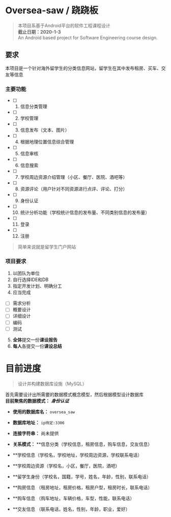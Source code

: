 # Oversea-saw / 跷跷板

> 本项目系基于Android平台的软件工程课程设计  
> **截止日期：2020-1-3**  
> An Android based project for Software Engineering course design.  

## 要求

本项目是一个针对海外留学生的分类信息网站，留学生在其中发布租房、买车、交友等信息

### 主要功能

+ [ ] 1. 信息分类管理
+ [ ] 2. 学校管理
+ [ ] 3. 信息发布（文本、图片）
+ [ ] 4. 根据地理位置信息综合管理
+ [ ] 5. 信息审核
+ [ ] 6. 信息搜索
+ [ ] 7. 学校周边资源介绍管理（小区、餐厅、医院、酒吧等）
+ [ ] 8. 资源评论（用户针对不同资源进行点评、评论、打分）
+ [ ] 9. 身份认证
+ [ ] 10. 统计分析功能（学校统计信息的发布量、不同类别信息的发布量）
+ [ ] 11. 登录
+ [ ] 12. 注册

> 简单来说就是留学生门户网站

### 项目要求

1. 以团队为单位
2. 自行选择IDE和DB
3. 指定开发计划、明确分工
4. 应当完成
 + [ ] 需求分析
 + [ ] 概要设计
 + [ ] 详细设计
 + [ ] 编码
 + [ ] 测试
5. **全体**提交一份**课设报告**
6. **每人**各提交一份**课设总结**

# 目前进度

> 设计并构建数据库设施（MySQL）

首先需要设计出所需要的数据模式概念模型，然后根据模型设计数据库  
**目前聚焦的数据模式：** ***身份认证***

+ **使用的数据库名：** `oversea_saw`
+ **数据库地址：** `ip待定:3306`
+ **连接字符串：** 尚未提供


+ **关系模式：** **信息分类（学校信息，租房信息，购车信息，交友信息）
+ **学校信息（学校名，学校地址，学校周边资源，学校联系电话）
+ **学校周边资源（学校名，小区，餐厅，医院，酒吧）
+ **留学生身份（学校名，国籍，学号，姓名，年龄，性别，联系电话）
+ **购房信息 （租房地址，租房价格，租房户型，租房时长，联系电话）
+ **购车信息 （购车地址，车辆价格，车型，性能，联系电话）
+ **交友信息 （联系电话，姓名，性别，年龄，职业，爱好）

